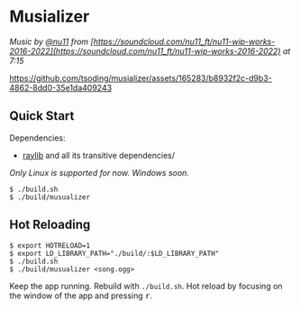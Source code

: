 # Musializer

*Music by [@nu11](https://soundcloud.com/nu11_ft) from [https://soundcloud.com/nu11_ft/nu11-wip-works-2016-2022](https://soundcloud.com/nu11_ft/nu11-wip-works-2016-2022) at 7:15*

https://github.com/tsoding/musializer/assets/165283/b8932f2c-d9b3-4862-8dd0-35e1da409243

## Quick Start

Dependencies:
- [raylib](https://www.raylib.com/) and all its transitive dependencies/

*Only Linux is supported for now. Windows soon.*

```console
$ ./build.sh
$ ./build/musualizer
```

## Hot Reloading

<!--
TODO: Use rpath to eliminate the need for LD_LIBRARY_PATH
- https://en.wikipedia.org/wiki/Rpath
-->

```console
$ export HOTRELOAD=1
$ export LD_LIBRARY_PATH="./build/:$LD_LIBRARY_PATH"
$ ./build.sh
$ ./build/musualizer <song.ogg>
```

Keep the app running. Rebuild with `./build.sh`. Hot reload by focusing on the window of the app and pressing <kbd>r</kbd>.
